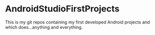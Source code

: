 # AndroidStudioFirstProjects

This is my git repos containing my first developed Android projects and which does...anything and everything.
